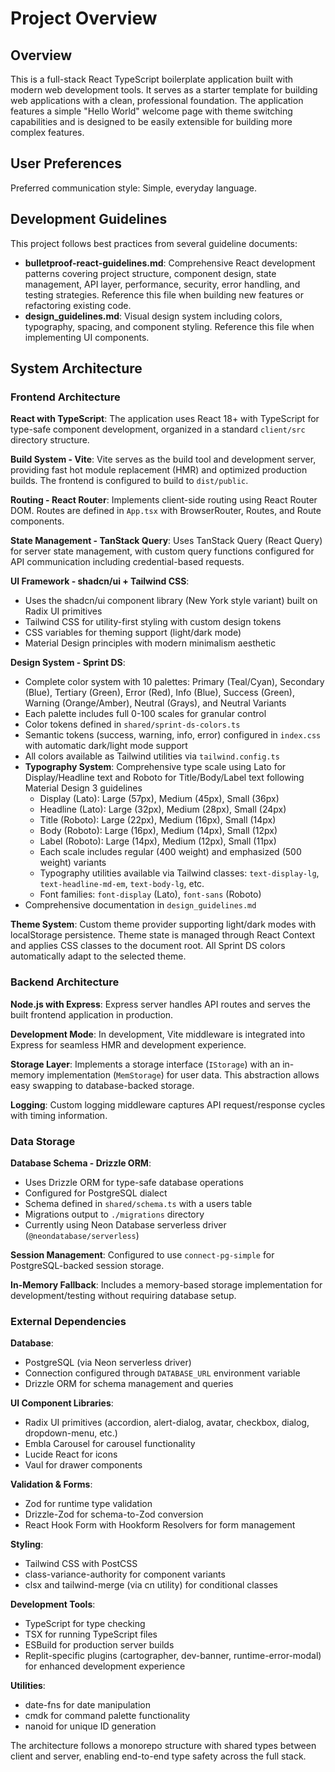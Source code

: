 # Project Overview

## Overview

This is a full-stack React TypeScript boilerplate application built with modern web development tools. It serves as a starter template for building web applications with a clean, professional foundation. The application features a simple "Hello World" welcome page with theme switching capabilities and is designed to be easily extensible for building more complex features.

## User Preferences

Preferred communication style: Simple, everyday language.

## Development Guidelines

This project follows best practices from several guideline documents:

- **bulletproof-react-guidelines.md**: Comprehensive React development patterns covering project structure, component design, state management, API layer, performance, security, error handling, and testing strategies. Reference this file when building new features or refactoring existing code.
- **design_guidelines.md**: Visual design system including colors, typography, spacing, and component styling. Reference this file when implementing UI components.

## System Architecture

### Frontend Architecture

**React with TypeScript**: The application uses React 18+ with TypeScript for type-safe component development, organized in a standard `client/src` directory structure.

**Build System - Vite**: Vite serves as the build tool and development server, providing fast hot module replacement (HMR) and optimized production builds. The frontend is configured to build to `dist/public`.

**Routing - React Router**: Implements client-side routing using React Router DOM. Routes are defined in `App.tsx` with BrowserRouter, Routes, and Route components.

**State Management - TanStack Query**: Uses TanStack Query (React Query) for server state management, with custom query functions configured for API communication including credential-based requests.

**UI Framework - shadcn/ui + Tailwind CSS**: 
- Uses the shadcn/ui component library (New York style variant) built on Radix UI primitives
- Tailwind CSS for utility-first styling with custom design tokens
- CSS variables for theming support (light/dark mode)
- Material Design principles with modern minimalism aesthetic

**Design System - Sprint DS**: 
- Complete color system with 10 palettes: Primary (Teal/Cyan), Secondary (Blue), Tertiary (Green), Error (Red), Info (Blue), Success (Green), Warning (Orange/Amber), Neutral (Grays), and Neutral Variants
- Each palette includes full 0-100 scales for granular control
- Color tokens defined in `shared/sprint-ds-colors.ts`
- Semantic tokens (success, warning, info, error) configured in `index.css` with automatic dark/light mode support
- All colors available as Tailwind utilities via `tailwind.config.ts`
- **Typography System**: Comprehensive type scale using Lato for Display/Headline text and Roboto for Title/Body/Label text following Material Design 3 guidelines
  - Display (Lato): Large (57px), Medium (45px), Small (36px)
  - Headline (Lato): Large (32px), Medium (28px), Small (24px)
  - Title (Roboto): Large (22px), Medium (16px), Small (14px)
  - Body (Roboto): Large (16px), Medium (14px), Small (12px)
  - Label (Roboto): Large (14px), Medium (12px), Small (11px)
  - Each scale includes regular (400 weight) and emphasized (500 weight) variants
  - Typography utilities available via Tailwind classes: `text-display-lg`, `text-headline-md-em`, `text-body-lg`, etc.
  - Font families: `font-display` (Lato), `font-sans` (Roboto)
- Comprehensive documentation in `design_guidelines.md`

**Theme System**: Custom theme provider supporting light/dark modes with localStorage persistence. Theme state is managed through React Context and applies CSS classes to the document root. All Sprint DS colors automatically adapt to the selected theme.

### Backend Architecture

**Node.js with Express**: Express server handles API routes and serves the built frontend application in production.

**Development Mode**: In development, Vite middleware is integrated into Express for seamless HMR and development experience.

**Storage Layer**: Implements a storage interface (`IStorage`) with an in-memory implementation (`MemStorage`) for user data. This abstraction allows easy swapping to database-backed storage.

**Logging**: Custom logging middleware captures API request/response cycles with timing information.

### Data Storage

**Database Schema - Drizzle ORM**: 
- Uses Drizzle ORM for type-safe database operations
- Configured for PostgreSQL dialect
- Schema defined in `shared/schema.ts` with a users table
- Migrations output to `./migrations` directory
- Currently using Neon Database serverless driver (`@neondatabase/serverless`)

**Session Management**: Configured to use `connect-pg-simple` for PostgreSQL-backed session storage.

**In-Memory Fallback**: Includes a memory-based storage implementation for development/testing without requiring database setup.

### External Dependencies

**Database**: 
- PostgreSQL (via Neon serverless driver)
- Connection configured through `DATABASE_URL` environment variable
- Drizzle ORM for schema management and queries

**UI Component Libraries**:
- Radix UI primitives (accordion, alert-dialog, avatar, checkbox, dialog, dropdown-menu, etc.)
- Embla Carousel for carousel functionality
- Lucide React for icons
- Vaul for drawer components

**Validation & Forms**:
- Zod for runtime type validation
- Drizzle-Zod for schema-to-Zod conversion
- React Hook Form with Hookform Resolvers for form management

**Styling**:
- Tailwind CSS with PostCSS
- class-variance-authority for component variants
- clsx and tailwind-merge (via cn utility) for conditional classes

**Development Tools**:
- TypeScript for type checking
- TSX for running TypeScript files
- ESBuild for production server builds
- Replit-specific plugins (cartographer, dev-banner, runtime-error-modal) for enhanced development experience

**Utilities**:
- date-fns for date manipulation
- cmdk for command palette functionality
- nanoid for unique ID generation

The architecture follows a monorepo structure with shared types between client and server, enabling end-to-end type safety across the full stack.